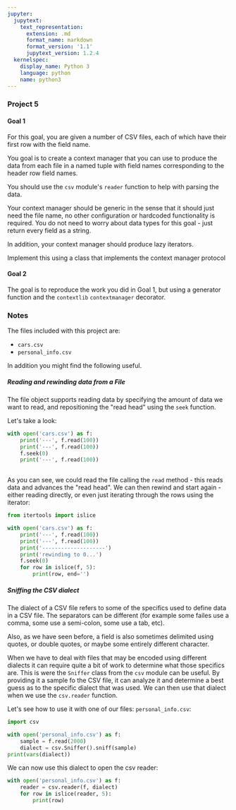 ```yaml
---
jupyter:
  jupytext:
    text_representation:
      extension: .md
      format_name: markdown
      format_version: '1.1'
      jupytext_version: 1.2.4
  kernelspec:
    display_name: Python 3
    language: python
    name: python3
---
```


### Project 5


#### Goal 1


For this goal, you are given a number of CSV files, each of which have their first row with the field name.

You goal is to create a context manager that you can use to produce the data from each file in a named tuple with field names corresponding to the  header row field names.

You should use the `csv` module's `reader` function to help with parsing the data.

Your context manager should be generic in the sense that it should just need the file name, no other configuration or hardcoded functionality is required. You do not need to worry about data types for this goal - just return every field as a string.

In addition, your context manager should produce lazy iterators.

Implement this using a class that implements the context manager protocol


#### Goal 2


The goal is to reproduce the work you did in Goal 1, but using a generator function and the `contextlib` `contextmanager` decorator.


### Notes


The files included with this project are:
* `cars.csv`
* `personal_info.csv`


In addition you might find the following useful.


##### Reading and rewinding data from a File


The file object supports reading data by specifying the amount of data we want to read, and repositioning the "read head" using the `seek` function.

Let's take a look:

```python
with open('cars.csv') as f:
    print('---', f.read(100))
    print('---', f.read(100))
    f.seek(0)
    print('---', f.read(100))
    
```

As you can see, we could read the file calling the `read` method - this reads data and advances the "read head". We can then rewind and start again - either reading directly, or even just iterating through the rows using the iterator:

```python
from itertools import islice

with open('cars.csv') as f:
    print('---', f.read(100))
    print('---', f.read(100))
    print('--------------------')
    print('rewinding to 0...')
    f.seek(0)
    for row in islice(f, 5):
        print(row, end='')
```

##### Sniffing the CSV dialect


The dialect of a CSV file refers to some of the specifics used to define data in a CSV file. The separators can be different (for example some failes use a comma, some use a semi-colon, some use a tab, etc).

Also, as we have seen before, a field is also sometimes delimited using quotes, or double quotes, or maybe some entirely different character.

When we have to deal with files that may be encoded using different dialects it can require quite a bit of work to determine what those specifics are. This is were the `Sniffer` class from the `csv` module can be useful. By providing it a sample fo the CSV file, it can analyze it and determine a best guess as to the specific dialect that was used. We can then use that dialect when we use the `csv.reader` function.

Let's see how to use it with one of our files: `personal_info.csv`:

```python
import csv

with open('personal_info.csv') as f:
    sample = f.read(2000)
    dialect = csv.Sniffer().sniff(sample)
print(vars(dialect))
```

We can now use this dialect to open the csv reader:

```python
with open('personal_info.csv') as f:
    reader = csv.reader(f, dialect)
    for row in islice(reader, 5):
        print(row)
```

```python

```
